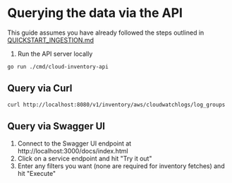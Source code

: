 # Querying the data via the API

This guide assumes you have already followed the steps outlined in [QUICKSTART_INGESTION.md](QUICKSTART_INGESTION.md)

1. Run the API server locally
```
go run ./cmd/cloud-inventory-api
```

## Query via Curl
```
curl http://localhost:8080/v1/inventory/aws/cloudwatchlogs/log_groups
```

## Query via Swagger UI
1. Connect to the Swagger UI endpoint at http://localhost:3000/docs/index.html
2. Click on a service endpoint and hit "Try it out"
3. Enter any filters you want (none are required for inventory fetches) and hit "Execute"